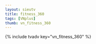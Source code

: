 ```yaml
--- 
layout: sieutv
title: fitness_360
tags: [VNplus]
thumb: vn_fitness_360
---
```

{% include tvadv key="vn_fitness_360" %} 

